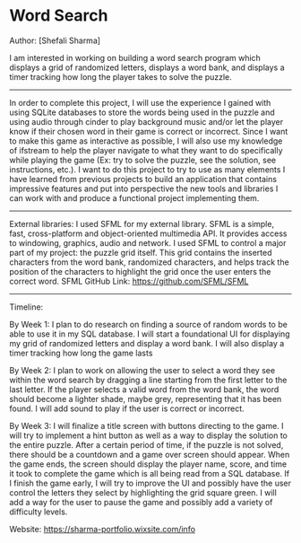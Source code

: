 # Word Search

Author: [Shefali Sharma]

I am interested in working on building a word search program 
which displays a grid of randomized letters, displays a word 
bank, and displays a timer tracking how long the player takes 
to solve the puzzle.
_______
In order to complete this project, I will use the experience 
I gained with using SQLite databases to store the words being 
used in the puzzle and using audio through cinder to play 
background music and/or let the player know if their chosen 
word in their game is correct or incorrect. Since I want to 
make this game as interactive as possible, I will also use my 
knowledge of ifstream to help the player navigate to what they 
want to do specifically while playing the game (Ex: try to solve 
the puzzle, see the solution, see instructions, etc.). I want 
to do this project to try to use as many elements I have learned 
from previous projects to build an application that contains 
impressive features and put into perspective the new tools and 
libraries I can work with and produce a functional project implementing them.

_______

External libraries: I used SFML for my external library. SFML is a simple,
fast, cross-platform and object-oriented multimedia API. It provides access 
to windowing, graphics, audio and network. I used SFML to control a major part
of my project: the puzzle grid itself. This grid contains the inserted 
characters from the word bank, randomized characters, and helps track the 
position of the characters to highlight the grid once the user enters the 
correct word.
SFML GitHub Link: https://github.com/SFML/SFML

__________

Timeline:

By Week 1: I plan to do research on finding a source of random words 
to be able to use it in my SQL database. I will start a foundational 
UI for displaying my grid of randomized letters and display a word bank. 
I will also display a timer tracking how long the game lasts


By Week 2: I plan to work on allowing the user to select a word they 
see within the word search by dragging a line starting from the first 
letter to the last letter. If the player selects a valid word from the 
word bank, the word should become a lighter shade, maybe grey, representing 
that it has been found. I will add sound to play if the user is correct or 
incorrect.

By Week 3: I will finalize a title screen with buttons directing to the game.
I will try to implement a hint button as well as a way to display the 
solution to the entire puzzle. After a certain period of time, if the 
puzzle is not solved, there should be a countdown and a game over screen 
should appear. When the game ends, the screen should display the player 
name, score, and time it took to complete the game which is all being 
read from a SQL database.
If I finish the game early, I will try to improve the UI and possibly 
have the user control the letters they select by highlighting the grid 
square green. I will add a way for the user to pause the game and possibly 
add a variety of difficulty levels.

Website: https://sharma-portfolio.wixsite.com/info
